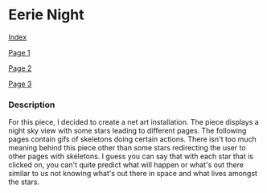 <H1> Eerie Night </H1>

[Index](https://imgur.com/57p8vzQ)

[Page 1](https://imgur.com/APaR4aH)

[Page 2](https://imgur.com/e1LZY8X)

[Page 3](https://imgur.com/e1LZY8X)
<H3> Description </H3>
<p>For this piece, I decided to create a net art installation. The piece displays a night sky view with some stars leading to different pages. The following pages contain gifs of skeletons doing certain actions. There isn't too much meaning behind this piece other than some stars redirecting the user to other pages with skeletons. I guess you can say that with each star that is clicked on, you can't quite predict what will happen or what's out there similar to us not knowing what's out there in space and what lives amongst the stars.
